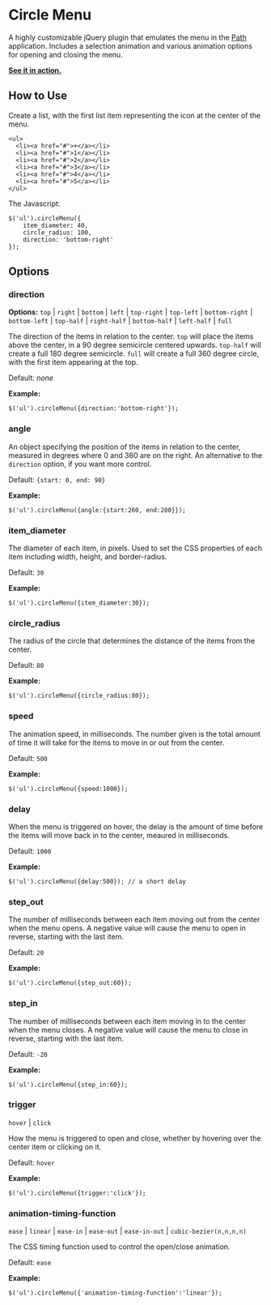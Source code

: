﻿Circle Menu
===========

A highly customizable jQuery plugin that emulates the menu in the [Path][] application.  Includes a 
selection animation and various animation options for opening and closing the menu.

**[See it in action.][demo]**


[Path]: https://path.com/
[demo]: http://zikes.github.com/circle-menu/

How to Use
----------

Create a list, with the first list item representing the icon at the center of the menu.

    <ul>
      <li><a href="#">+</a></li>
      <li><a href="#">1</a></li>
      <li><a href="#">2</a></li>
      <li><a href="#">3</a></li>
      <li><a href="#">4</a></li>
      <li><a href="#">5</a></li>
    </ul>

The Javascript:

    $('ul').circleMenu({
        item_diameter: 40,
        circle_radius: 100,
        direction: 'bottom-right'
    });

Options
-------

### direction

**Options:** `top` | `right` | `bottom` | `left` | `top-right` | `top-left` | `bottom-right` | `bottom-left` | 
`top-half` | `right-half` | `bottom-half` | `left-half` | `full`

The direction of the items in relation to the center.  `top` will place the items above the center, 
in a 90 degree semicircle centered upwards.  `top-half` will create a full 180 degree semicircle.
`full` will create a full 360 degree circle, with the first item appearing at the top.

Default: _none_

**Example:**

    $('ul').circleMenu({direction:'bottom-right'});

### angle

An object specifying the position of the items in relation to the center, measured in degrees where 
0 and 360 are on the right.  An alternative to the `direction` option, if you want more control.

Default: `{start: 0, end: 90}`

**Example:**

    $('ul').circleMenu({angle:{start:260, end:280}});

### item_diameter

The diameter of each item, in pixels.  Used to set the CSS properties of each item including width,
height, and border-radius.

Default: `30`

**Example:**

    $('ul').circleMenu({item_diameter:30});

### circle_radius

The radius of the circle that determines the distance of the items from the center.

Default: `80`

**Example:**

    $('ul').circleMenu({circle_radius:80});

### speed

The animation speed, in milliseconds.  The number given is the total amount of time it will take for
the items to move in or out from the center.

Default: `500`

**Example:**

    $('ul').circleMenu({speed:1000});

### delay

When the menu is triggered on hover, the delay is the amount of time before the items will move back
in to the center, meaured in milliseconds.

Default: `1000`

**Example:**

    $('ul').circleMenu({delay:500}); // a short delay

### step_out

The number of milliseconds between each item moving out from the center when the menu opens.  A
negative value will cause the menu to open in reverse, starting with the last item.

Default: `20`

**Example:**

    $('ul').circleMenu({step_out:60});

### step_in

The number of milliseconds between each item moving in to the center when the menu closes.  A
negative value will cause the menu to close in reverse, starting with the last item.

Default: `-20`

**Example:**

    $('ul').circleMenu({step_in:60});

### trigger

`hover` | `click`

How the menu is triggered to open and close, whether by hovering over the center item or clicking 
on it.

Default: `hover`

**Example:**

    $('ul').circleMenu({trigger:'click'});

### animation-timing-function

`ease` | `linear` | `ease-in` | `ease-out` | `ease-in-out` | `cubic-bezier(n,n,n,n)`

The CSS timing function used to control the open/close animation.

Default: `ease`

**Example:**

    $('ul').circleMenu({'animation-timing-function':'linear'});